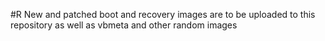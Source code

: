 #R
New and patched boot and recovery images are to be uploaded to this repository as well as vbmeta and other random images
